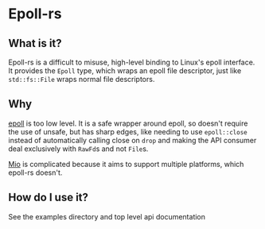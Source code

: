 # Epoll-rs

## What is it?

Epoll-rs is a difficult to misuse, high-level binding to Linux's epoll interface. It provides the `Epoll` type, which wraps an epoll file descriptor, just like `std::fs::File` wraps normal file descriptors.

## Why

[epoll](https://github.com/nathansizemore/epoll) is too low level. It is a safe wrapper around epoll, so doesn't require the use of unsafe, but has sharp edges, like needing to use `epoll::close` instead of automatically calling close on `drop` and making the API consumer deal exclusively with `RawFd`s and not `File`s.

[Mio](https://github.com/tokio-rs/mio) is complicated because it aims to support multiple platforms, which epoll-rs doesn't.

## How do I use it?

See the examples directory and top level api documentation